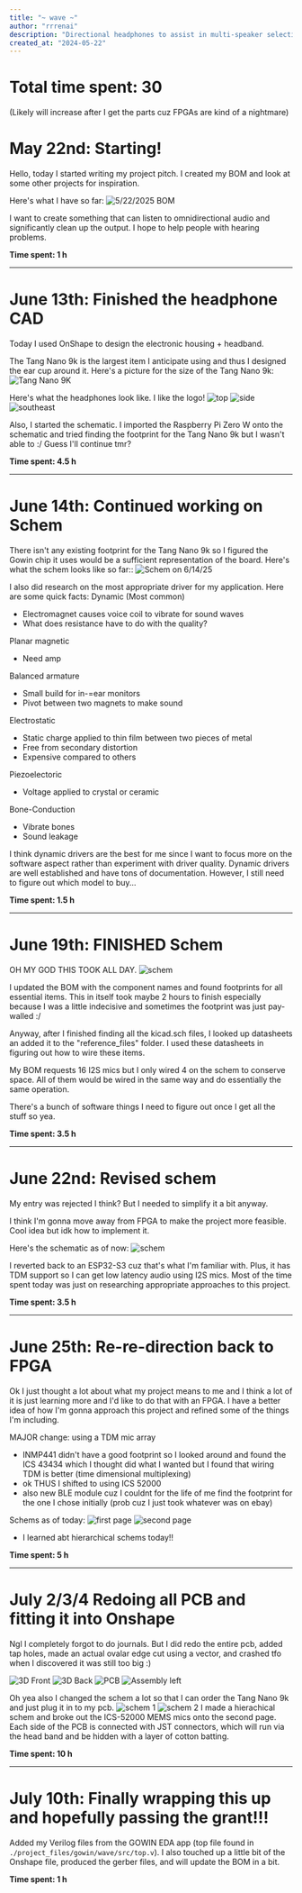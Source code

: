```yaml
---
title: "~ wave ~"
author: "rrrenai"
description: "Directional headphones to assist in multi-speaker selection"
created_at: "2024-05-22"
---
```

# Total time spent: 30
(Likely will increase after I get the parts cuz FPGAs are kind of a nightmare)

# May 22nd: Starting!

Hello, today I started writing my project pitch. I created my BOM and look at some other projects for inspiration.

Here's what I have so far:
![5/22/2025 BOM](./journal_images/5.22_BOM.png)

I want to create something that can listen to omnidirectional audio and significantly clean up the output. I hope to help people with hearing problems.

**Time spent: 1 h**

---
# June 13th: Finished the headphone CAD

Today I used OnShape to design the electronic housing + headband.

The Tang Nano 9k is the largest item I anticipate using and thus I designed the ear cup around it. Here's a picture for the size of the Tang Nano 9k:
![Tang Nano 9K](./journal_images/tang_nano_size.png)

Here's what the headphones look like. I like the logo!
![top](./journal_images/cad_top.PNG)
![side](./journal_images/cad_right.PNG)
![southeast](./journal_images/cad_se.PNG)

Also, I started the schematic. I imported the Raspberry Pi Zero W onto the schematic and tried finding the footprint for the Tang Nano 9k but I wasn't able to :/ Guess I'll continue tmr? 

**Time spent: 4.5 h**

---
# June 14th: Continued working on Schem

There isn't any existing footprint for the Tang Nano 9k so I figured the Gowin chip it uses would be a sufficient representation of the board. Here's what the schem looks like so far::
![Schem on  6/14/25](./journal_images/6-14-25_schem.PNG)

I also did research on the most appropriate driver for my application. Here are some quick facts:
Dynamic (Most common)
- Electromagnet causes voice coil to vibrate for sound waves
- What does resistance have to do with the quality?

Planar magnetic
- Need amp

Balanced armature
- Small build for in-=ear monitors
- Pivot between two magnets to make sound

Electrostatic
- Static charge applied to thin film between two pieces of metal
- Free from secondary distortion
- Expensive compared to others

Piezoelectoric
- Voltage applied to crystal or ceramic

Bone-Conduction
- Vibrate bones
- Sound leakage

I think dynamic drivers are the best for me since I want to focus more on the software aspect rather than experiment with driver quality. Dynamic drivers are well established and have tons of documentation. However, I still need to figure out which model to buy...

**Time spent: 1.5 h**

---
# June 19th: FINISHED Schem

OH MY GOD THIS TOOK ALL DAY. 
![schem](./journal_images/6-19-25_schem.PNG)

I updated the BOM with the component names and found footprints for all essential items. This in itself took maybe 2 hours to finish especially because I was a little indecisive and sometimes the footprint was just pay-walled :/

Anyway, after I finished finding all the kicad.sch files, I looked up datasheets an added it to the "reference_files" folder. I used these datasheets in figuring out how to wire these items. 

My BOM requests 16 I2S mics but I only wired 4 on the schem to conserve space. All of them would be wired in the same way and do essentially the same operation. 

There's a bunch of software things I need to figure out once I get all the stuff so yea.

**Time spent: 3.5 h**

---
# June 22nd: Revised schem

My entry was rejected I think? But I needed to simplify it a bit anyway. 

I think I'm gonna move away from FPGA to make the project more feasible. Cool idea but idk how to implement it.

Here's the schematic as of now:
![schem](./journal_images/6-22-25_schem.png)

I reverted back to an ESP32-S3 cuz that's what I'm familiar with. Plus, it has TDM support so I can get low latency audio using I2S mics. Most of the time spent today was just on researching appropriate approaches to this project.

**Time spent: 3.5 h**

---
# June 25th: Re-re-direction back to FPGA

Ok I just thought a lot about what my project means to me and I think a lot of it is just learning more and I'd like to do that with an FPGA. I have a better idea of how I'm gonna approach this project and refined some of the things I'm including.

MAJOR change: using a TDM mic array
* INMP441 didn't have a good footprint so I looked around and found the ICS 43434 which I thought did what I wanted but I found that wiring TDM is better (time dimensional multiplexing)
* ok THUS I shifted to using ICS 52000
* also new BLE module cuz I couldnt for the life of me find the footprint for the one I chose initially (prob cuz I just took whatever was on ebay)

Schems as of today: 
![first page](./journal_images/6-25-25_schem_1.png)
![second page](./journal_images/6-25-25_schem_2.png)
* I learned abt hierarchical schems today!!

**Time spent: 5 h**

---
# July 2/3/4 Redoing all PCB and fitting it into Onshape

Ngl I completely forgot to do journals. But I did redo the entire pcb, added tap holes, made an actual ovalar edge cut using a vector, and crashed tfo when I discovered it was still too big :)

![3D Front](./journal_images/7-10-25_3D.png)
![3D Back](./journal_images/7-10-25_3D_back.png)
![PCB](./journal_images/7-10-25_PCB.png)
![Assembly left](./journal_images/7-10-25_Assembly_LEFT.png)

Oh yea also I changed the schem a lot so that I can order the Tang Nano 9k and just plug it in to my pcb.
![schem 1](./journal_images/7-10-25_schem1.png)
![schem 2](./journal_images/7-10-25_schem2.png)
I made a hierachical schem and broke out the ICS-52000 MEMS mics onto the second page. Each side of the PCB is connected with JST connectors, which will run via the head band and be hidden with a layer of cotton batting.

**Time spent: 10 h**

--- 
# July 10th: Finally wrapping this up and hopefully passing the grant!!!

Added my Verilog files from the GOWIN EDA app (top file found in `./project_files/gowin/wave/src/top.v`). I also touched up a little bit of the Onshape file, produced the gerber files, and will update the BOM in a bit.

**Time spent: 1 h**